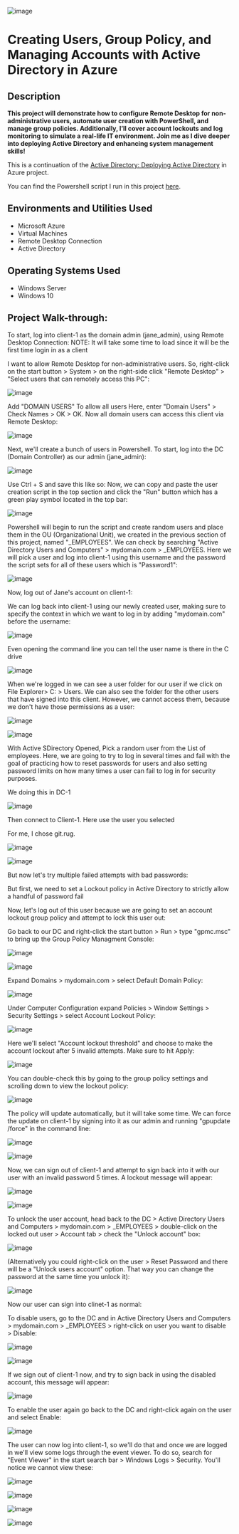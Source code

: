 ![image](https://github.com/user-attachments/assets/13d619f0-7bbd-4a58-8d38-c261f5ba6ae1)

# Creating Users, Group Policy, and Managing Accounts with Active Directory in Azure

## Description

**This project will demonstrate how to configure Remote Desktop for non-administrative users, automate user creation with PowerShell, and manage group policies. Additionally, I’ll cover account lockouts and log monitoring to simulate a real-life IT environment. Join me as I dive deeper into deploying Active Directory and enhancing system management skills!**

This is a continuation of the [Active Directory: Deploying Active Directory](https://github.com/naamak01/AD_Deploying_Active_Directory) in Azure project.

You can find the Powershell script I run in this project [here](https://github.com/joshmadakor1/AD_PS/blob/master/Generate-Names-Create-Users.ps1).

## Environments and Utilities Used
* Microsoft Azure
* Virtual Machines
* Remote Desktop Connection
* Active Directory

## Operating Systems Used
* Windows Server
* Windows 10

## Project Walk-through: 

To start, log into client-1 as the domain admin (jane_admin), using Remote Desktop Connection:
NOTE: It will take some time to load since it will be the first time login in as a client

I want to allow Remote Desktop for non-administrative users. So, right-click on the start button > System > on the right-side click "Remote Desktop" > "Select users that can remotely access this PC":

![image](https://github.com/user-attachments/assets/049ba2e2-22fd-46d0-9287-693ab82ee1e0)

Add "DOMAIN USERS" To allow all users
Here, enter "Domain Users" > Check Names > OK > OK. Now all domain users can access this client via Remote Desktop:

![image](https://github.com/user-attachments/assets/9997bb59-cd73-43d7-aefe-c5e526ad7957)

Next, we'll create a bunch of users in Powershell. To start, log into the DC (Domain Controller) as our admin (jane_admin):

![image](https://github.com/user-attachments/assets/3fbbc7aa-8a44-4c54-a163-cbe80cf28e22)

Use Ctrl + S and save this like so:
Now, we can copy and paste the user creation script in the top section and click the "Run" button which has a green play symbol located in the top bar:

![image](https://github.com/user-attachments/assets/53ce2a93-37c6-402e-91f1-420697867592)

Powershell will begin to run the script and create random users and place them in the OU (Organizational Unit), we created in the previous section of this project, named "_EMPLOYEES". We can check by searching "Active Directory Users and Computers" > mydomain.com > _EMPLOYEES. Here we will pick a user and log into client-1 using this username and the password the script sets for all of these users which is "Password1":

![image](https://github.com/user-attachments/assets/0a077856-fa22-48dd-ada7-710720a756c1)

Now, log out of Jane's account on client-1:

We can log back into client-1 using our newly created user, making sure to specify the context in which we want to log in by adding "mydomain.com\" before the username:

![image](https://github.com/user-attachments/assets/5c61a45b-65ec-4960-bfde-e79b1d7f119e)

Even opening the command line you can tell the user name is there in the C drive

![image](https://github.com/user-attachments/assets/6dc8014a-b017-4dee-80a1-f851b66bdacd)

When we're logged in we can see a user folder for our user if we click on File Explorer> C: > Users. We can also see the folder for the other users that have signed into this client. However, we cannot access them, because we don't have those permissions as a user:

![image](https://github.com/user-attachments/assets/83b3c748-0101-4236-a5f8-1e80baa5fee4)

![image](https://github.com/user-attachments/assets/456abdc8-0fc1-4283-a7b0-bba0168f2630)

With Active SDirectory Opened, Pick a random user from the List of employees. Here, we are going to try to log in several times and fail with the goal of practicing how to reset passwords for users and also setting password limits on how many times a user can fail to log in for security purposes.

We doing this in DC-1

![image](https://github.com/user-attachments/assets/82aa0a8b-ff56-49d5-bcff-52ce144dda55)

Then connect to Client-1. Here use the user you selected

For me, I chose git.rug. 

![image](https://github.com/user-attachments/assets/961b7adc-aa59-4504-ae81-901285c9d328)

![image](https://github.com/user-attachments/assets/3c7bef45-4b39-4c1a-b90f-a394af224141)

But now let's try multiple failed attempts with bad passwords:

But first, we need to set a Lockout policy in Active Directory to strictly allow a handful of password fail

Now, let's log out of this user because we are going to set an account lockout group policy and attempt to lock this user out:

Go back to our DC and right-click the start button > Run > type "gpmc.msc" to bring up the Group Policy Managment Console:

![image](https://github.com/user-attachments/assets/f2b1bfcb-12d6-41cd-9a66-5b6d904a3fc1)

![image](https://github.com/user-attachments/assets/4ccf2512-5329-41a8-9382-a64fb2eef14a)

Expand Domains > mydomain.com > select Default Domain Policy:

![image](https://github.com/user-attachments/assets/3e317450-a9e2-493f-9dd2-148e9aafad08)

Under Computer Configuration expand Policies > Window Settings > Security Settings > select Account Lockout Policy:

![image](https://github.com/user-attachments/assets/d6051435-30c3-41dd-9a25-05355cf28563)

Here we'll select "Account lockout threshold" and choose to make the account lockout after 5 invalid attempts. Make sure to hit Apply:

![image](https://github.com/user-attachments/assets/3b5c0003-68dd-4205-863a-6f362807f27c)

You can double-check this by going to the group policy settings and scrolling down to view the lockout policy:

![image](https://github.com/user-attachments/assets/d250cb14-daea-41ac-9080-d96b9c58f52e)

The policy will update automatically, but it will take some time. We can force the update on client-1 by signing into it as our admin and running "gpupdate /force" in the command line:

![image](https://github.com/user-attachments/assets/6b7538db-1f40-474b-aa98-c78f8561a2e2)

![image](https://github.com/user-attachments/assets/b3e92473-f8c8-44ab-a729-846669e84af9)

Now, we can sign out of client-1 and attempt to sign back into it with our user with an invalid password 5 times. A lockout message will appear:

![image](https://github.com/user-attachments/assets/e5aa2093-d2cb-4aad-8a65-99a594489182)

![image](https://github.com/user-attachments/assets/15d28e5c-d93d-46cf-a370-ef006ad31852)

To unlock the user account, head back to the DC > Active Directory Users and Computers > mydomain.com > _EMPLOYEES > double-click on the locked out user > Account tab > check the "Unlock account" box:

![image](https://github.com/user-attachments/assets/b76ce8ba-e60e-4850-add0-6c212aa94d64)

(Alternatively you could right-click on the user > Reset Password and there will be a "Unlock users account" option. That way you can change the password at the same time you unlock it):

![image](https://github.com/user-attachments/assets/b5203b54-86a1-4ded-8785-882dcdbd7692)

Now our user can sign into clinet-1 as normal:

To disable users, go to the DC and in Active Directory Users and Computers > mydomain.com > _EMPLOYEES > right-click on user you want to disable > Disable:

![image](https://github.com/user-attachments/assets/96102d37-a36a-4fb0-95ef-804e56fc8161)

![image](https://github.com/user-attachments/assets/983f59fc-0f69-4fb6-9a3c-47e479c12ba7)

If we sign out of client-1 now, and try to sign back in using the disabled account, this message will appear:

![image](https://github.com/user-attachments/assets/aaa180a1-33c3-4350-b1f6-1c11d2fafc8b)

To enable the user again go back to the DC and right-click again on the user and select Enable:

![image](https://github.com/user-attachments/assets/67c8917d-c8c3-4f62-aa52-e0886c5d6821)

The user can now log into client-1, so we'll do that and once we are logged in we'll view some logs through the event viewer. To do so, search for "Event Viewer" in the start search bar > Windows Logs > Security. You'll notice we cannot view these:

![image](https://github.com/user-attachments/assets/7798a145-0791-4d56-aca1-b4c94c294f85)

![image](https://github.com/user-attachments/assets/3f17c1d8-3539-4edb-a854-8966f52a4f73)

![image](https://github.com/user-attachments/assets/e9f09409-01f0-4fa8-bbf9-eefebaa4982e)

![image](https://github.com/user-attachments/assets/60aba427-b514-4af7-9bfd-8ae23b16814f)










